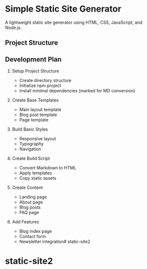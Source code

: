 # Simple Static Site Generator

A lightweight static site generator using HTML, CSS, JavaScript, and Node.js.

## Project Structure

## Development Plan

1. Setup Project Structure
   - Create directory structure
   - Initialize npm project
   - Install minimal dependencies (marked for MD conversion)

2. Create Base Templates
   - Main layout template
   - Blog post template
   - Page template

3. Build Basic Styles
   - Responsive layout
   - Typography
   - Navigation

4. Create Build Script
   - Convert Markdown to HTML
   - Apply templates
   - Copy static assets

5. Create Content
   - Landing page
   - About page
   - Blog posts
   - FAQ page

6. Add Features
   - Blog index page
   - Contact form
   - Newsletter integration# static-site2
# static-site2
